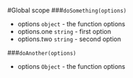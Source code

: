 #Global scope
<a name="doSomething"></a>
###`doSomething(options)`

- options `object` - the function options
- options.one `string` - first option
- options.two `string` - second option

<a name="doAnother"></a>
###`doAnother(options)`

- options `Object` - the function options

